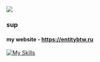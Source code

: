 <img src="https://i.imgur.com/90S5TXZ.png"> </img>
### sup
#### my website - https://entitybtw.ru

[![My Skills](https://skillicons.dev/icons?i=py,html,css,linux,ps,ae)](https://entitybtw.ru)
